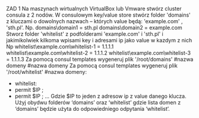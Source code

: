 ZAD 1
Na maszynach wirtualnych VirtualBox lub Vmware stwórz cluster consula z 2 nodów.
W consulowym key/value store stwórz folder 'domains' z kluczami o dowolnych nazwach – których
value będą: 'example.com' , 'sth.pl'.
Np.
domains\domain1 = sth.pl
domains\domain2 = example.com
Stworz folder 'whitelist' z podfolderami 'example.com' i 'sth.pl' i jakimikolwiek kilkoma wpisami key i
adresami ip jako value w kazdym z nich
Np
whitelist\example.com\whitelist-1 = 1.1.1.1
whitelist\example.com\whitelist-2 = 1.1.1.2
whitelist\example.com\whitelist-3 = 1.1.1.3
Za pomocą consul templates wygeneruj plik '/root/domains'
#nazwa domeny
#nazwa domeny
Za pomocą consul templates wygeneruj plik '/root/whitelist'
#nazwa domeny:
 - whitelist:
 - permit $IP ;
 - permit $IP ;
 ...
Gdzie $IP to jeden z adresow ip z value danego klucza.
Użyj obydwu folderów ‘domains’ oraz ‘whitelist’ gdzie lista domen z ‘domains’ będzie użyta do
odpowiedniego odpytania ‘whitelist’.